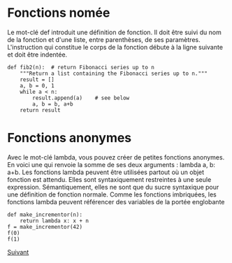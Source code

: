 # Fonctions nomée
Le mot-clé def introduit une définition de fonction. Il doit être suivi du nom de la fonction et d'une liste, entre parenthèses, de ses paramètres. L'instruction qui constitue le corps de la fonction débute à la ligne suivante et doit être indentée.
```
def fib2(n):  # return Fibonacci series up to n
    """Return a list containing the Fibonacci series up to n."""
    result = []
    a, b = 0, 1
    while a < n:
        result.append(a)    # see below
        a, b = b, a+b
    return result
```

# Fonctions anonymes
Avec le mot-clé lambda, vous pouvez créer de petites fonctions anonymes. En voici une qui renvoie la somme de ses deux arguments : lambda a, b: a+b. Les fonctions lambda peuvent être utilisées partout où un objet fonction est attendu. Elles sont syntaxiquement restreintes à une seule expression. Sémantiquement, elles ne sont que du sucre syntaxique pour une définition de fonction normale. Comme les fonctions imbriquées, les fonctions lambda peuvent référencer des variables de la portée englobante
```
def make_incrementor(n):
    return lambda x: x + n
f = make_incrementor(42)
f(0)
f(1)
```

[Suivant](exceptions.md)